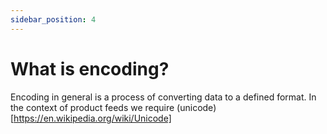 ```yaml
---
sidebar_position: 4
---
```

# What is encoding?
Encoding in general is a process of converting data to a defined format. In the context of product feeds we require (unicode)[https://en.wikipedia.org/wiki/Unicode]